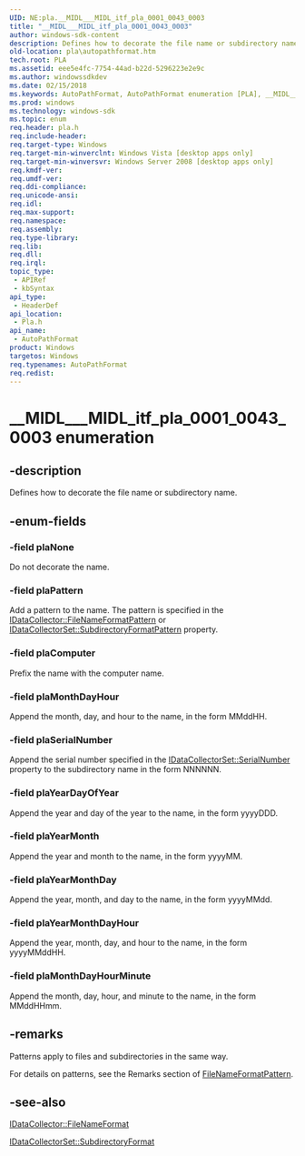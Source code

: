 ```yaml
---
UID: NE:pla.__MIDL___MIDL_itf_pla_0001_0043_0003
title: "__MIDL___MIDL_itf_pla_0001_0043_0003"
author: windows-sdk-content
description: Defines how to decorate the file name or subdirectory name.
old-location: pla\autopathformat.htm
tech.root: PLA
ms.assetid: eee5e4fc-7754-44ad-b22d-5296223e2e9c
ms.author: windowssdkdev
ms.date: 02/15/2018
ms.keywords: AutoPathFormat, AutoPathFormat enumeration [PLA], __MIDL___MIDL_itf_pla_0001_0043_0003, base.autopathformat, pla.autopathformat, pla/AutoPathFormat, pla/plaComputer, pla/plaMonthDayHour, pla/plaMonthDayHourMinute, pla/plaNone, pla/plaPattern, pla/plaSerialNumber, pla/plaYearDayOfYear, pla/plaYearMonth, pla/plaYearMonthDay, pla/plaYearMonthDayHour, plaComputer, plaMonthDayHour, plaMonthDayHourMinute, plaNone, plaPattern, plaSerialNumber, plaYearDayOfYear, plaYearMonth, plaYearMonthDay, plaYearMonthDayHour
ms.prod: windows
ms.technology: windows-sdk
ms.topic: enum
req.header: pla.h
req.include-header: 
req.target-type: Windows
req.target-min-winverclnt: Windows Vista [desktop apps only]
req.target-min-winversvr: Windows Server 2008 [desktop apps only]
req.kmdf-ver: 
req.umdf-ver: 
req.ddi-compliance: 
req.unicode-ansi: 
req.idl: 
req.max-support: 
req.namespace: 
req.assembly: 
req.type-library: 
req.lib: 
req.dll: 
req.irql: 
topic_type:
 - APIRef
 - kbSyntax
api_type:
 - HeaderDef
api_location:
 - Pla.h
api_name:
 - AutoPathFormat
product: Windows
targetos: Windows
req.typenames: AutoPathFormat
req.redist: 
---
```


# __MIDL___MIDL_itf_pla_0001_0043_0003 enumeration


## -description


Defines how to decorate the file name or subdirectory name.


## -enum-fields




### -field plaNone

Do not decorate the name.


### -field plaPattern

Add a pattern to the name. The pattern is specified in  the <a href="https://msdn.microsoft.com/94e6bb13-fb99-4968-8a7f-fbda1f6ea42e">IDataCollector::FileNameFormatPattern</a> or <a href="https://msdn.microsoft.com/83b7df10-8b00-4d64-bf71-2c68e037ab3f">IDataCollectorSet::SubdirectoryFormatPattern</a> property.


### -field plaComputer

Prefix the name with the computer name.


### -field plaMonthDayHour

Append the month, day, and hour to the name, in the form MMddHH. 


### -field plaSerialNumber

Append the serial number specified in the <a href="https://msdn.microsoft.com/92bfd307-362e-4d60-9a61-d2096fbb3d19">IDataCollectorSet::SerialNumber</a> property to the subdirectory name in the form NNNNNN. 


### -field plaYearDayOfYear

Append the year and day of the year to the name, in the form yyyyDDD.


### -field plaYearMonth

Append the year and month to the name, in the form yyyyMM.


### -field plaYearMonthDay

Append the year, month, and day to the name, in the form yyyyMMdd.


### -field plaYearMonthDayHour

Append the year, month, day, and hour to the name, in the form yyyyMMddHH.


### -field plaMonthDayHourMinute

Append the month, day, hour, and minute to the name, in the form MMddHHmm.


## -remarks



Patterns apply to files and subdirectories in the same way.

For details on patterns, see the Remarks section of <a href="https://msdn.microsoft.com/94e6bb13-fb99-4968-8a7f-fbda1f6ea42e">FileNameFormatPattern</a>.




## -see-also




<a href="https://msdn.microsoft.com/3a7744a6-feb3-4aea-856d-8496aecc0176">IDataCollector::FileNameFormat</a>



<a href="https://msdn.microsoft.com/f9e6eb88-ac38-4b99-ab64-a408f75f7969">IDataCollectorSet::SubdirectoryFormat</a>
 

 

